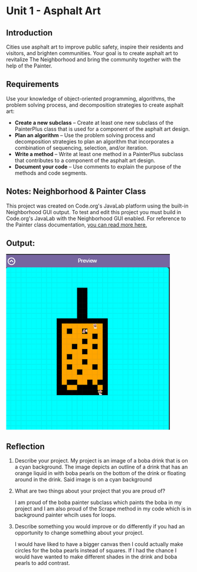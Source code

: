 # Unit 1 - Asphalt Art

## Introduction

Cities use asphalt art to improve public safety, inspire their residents and visitors, and brighten communities. Your goal is to create asphalt art to revitalize The Neighborhood and bring the community together with the help of the Painter.

## Requirements

Use your knowledge of object-oriented programming, algorithms, the problem solving process, and decomposition strategies to create asphalt art:
- **Create a new subclass** – Create at least one new subclass of the PainterPlus class that is used for a component of the asphalt art design.
- **Plan an algorithm** – Use the problem solving process and decomposition strategies to plan an algorithm that incorporates a combination of sequencing, selection, and/or iteration.
- **Write a method** – Write at least one method in a PainterPlus subclass that contributes to a component of the asphalt art design.
- **Document your code** – Use comments to explain the purpose of the methods and code segments.

## Notes: Neighborhood & Painter Class

This project was created on Code.org's JavaLab platform using the built-in Neighborhood GUI output. To test and edit this project you must build in Code.org's JavaLab with the Neighborhood GUI enabled. For reference to the Painter class documentation, [you can read more here.](https://studio.code.org/docs/ide/javalab/classes/Painter)

## Output:

![the output of my asphalt art project](mural.png)

## Reflection

1. Describe your project.
My project is an image of a boba drink that is on a cyan background. The image depicts an outline of a drink that has an orange liquid in with boba pearls on the bottom of the drink or floating around in the drink. Said image is on a cyan background
   

2. What are two things about your project that you are proud of?

   I am proud of the boba painter subclass which paints the boba in my project and I am also proud of the Scrape method in my code which is in background painter whcih uses for loops.

3. Describe something you would improve or do differently if you had an opportunity to change something about your project.

   I would have liked to have a bigger canvas then I could actually make circles for the boba pearls instead of squares. If I had the chance I would have wanted to make different shades in the drink and boba pearls to add contrast. 
